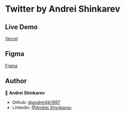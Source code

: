 # Twitter by Andrei Shinkarev

## Live Demo

[Vercel](https://data-mola-trainee-nb6ish3b2-andrei4ik1997.vercel.app/)

## Figma

[Figma](https://www.figma.com/file/GFOIHqDzp8ngoxxwiRBAgH/Twitter-by-Andrei-Shynkarou?node-id=27%3A1277)

## Author

👤 **Andrei Shinkarev**

- Github: [@andrei4ik1997](https://github.com/andrei4ik1997)
- Linkedin: [@Andrei Shynkarou](https://www.linkedin.com/in/andrei-shynkarou-874425223/)
